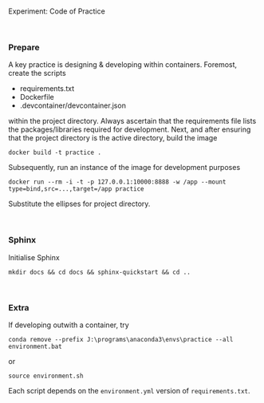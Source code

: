 <br>

Experiment: Code of Practice

<br>

### Prepare

A key practice is designing & developing within containers.  Foremost, create the scripts

* requirements.txt
* Dockerfile
* .devcontainer/devcontainer.json

within the project directory.  Always ascertain that the requirements file lists the packages/libraries required for development.  Next, and after ensuring that the project directory is the active directory, build the image

```shell
docker build -t practice .
```

Subsequently, run an instance of the image for development purposes

```shell
docker run --rm -i -t -p 127.0.0.1:10000:8888 -w /app --mount type=bind,src=...,target=/app practice
```

Substitute the ellipses for project directory.

<br>

### Sphinx

Initialise Sphinx

```shell
mkdir docs && cd docs && sphinx-quickstart && cd ..
```

<br>

### Extra

If developing outwith a container, try

````commandline
conda remove --prefix J:\programs\anaconda3\envs\practice --all
environment.bat
````

or

```shell
source environment.sh
```

Each script depends on the `environment.yml` version of `requirements.txt`.

<br>
<br>

<br>
<br>

<br>
<br>

<br>
<br>
